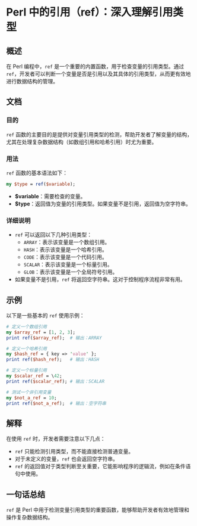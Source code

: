 <!--
Meta Description: # Perl 中的引用（ref）：深入理解引用类型 ## 概述 在 Perl 编程中，`ref` 是一个重要的内置函数，用于检查变量的引用类型。通过 `ref`，开发者可以判断一个变量是否是引用以及其具体的引用类型，从而更有效地进行数据结构的管理。 ## 文档 ### 目的 `ref` 函数的主要目...
Meta Keywords: ref, perl, print, type, variable
-->

# Perl 中的引用（ref）：深入理解引用类型

## 概述
在 Perl 编程中，`ref` 是一个重要的内置函数，用于检查变量的引用类型。通过 `ref`，开发者可以判断一个变量是否是引用以及其具体的引用类型，从而更有效地进行数据结构的管理。

## 文档
### 目的
`ref` 函数的主要目的是提供对变量引用类型的检测，帮助开发者了解变量的结构，尤其在处理复杂数据结构（如数组引用和哈希引用）时尤为重要。

### 用法
`ref` 函数的基本语法如下：
```perl
my $type = ref($variable);
```
- **$variable**：需要检查的变量。
- **$type**：返回值为变量的引用类型。如果变量不是引用，返回值为空字符串。

### 详细说明
- `ref` 可以返回以下几种引用类型：
  - `ARRAY`：表示该变量是一个数组引用。
  - `HASH`：表示该变量是一个哈希引用。
  - `CODE`：表示该变量是一个代码引用。
  - `SCALAR`：表示该变量是一个标量引用。
  - `GLOB`：表示该变量是一个全局符号引用。
- 如果变量不是引用，`ref` 将返回空字符串。这对于控制程序流程非常有用。

## 示例
以下是一些基本的 `ref` 使用示例：

```perl
# 定义一个数组引用
my $array_ref = [1, 2, 3];
print ref($array_ref);  # 输出：ARRAY

# 定义一个哈希引用
my $hash_ref = { key => 'value' };
print ref($hash_ref);   # 输出：HASH

# 定义一个标量引用
my $scalar_ref = \42;
print ref($scalar_ref); # 输出：SCALAR

# 测试一个非引用变量
my $not_a_ref = 10;
print ref($not_a_ref);  # 输出：空字符串
```

## 解释
在使用 `ref` 时，开发者需要注意以下几点：
- `ref` 只能检测引用类型，而不能直接检测普通变量。
- 对于未定义的变量，`ref` 也会返回空字符串。
- `ref` 的返回值对于类型判断至关重要，它能影响程序的逻辑流，例如在条件语句中使用。

## 一句话总结
`ref` 是 Perl 中用于检测变量引用类型的重要函数，能够帮助开发者有效地管理和操作复杂数据结构。